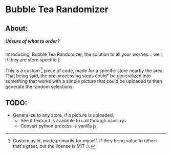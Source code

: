 # Bubble Tea Randomizer

## About:

##### Unsure of what to order?

Introducing, Bubble Tea Randomizer, the solution to all your worries... well, if they are store specific (:

This is a custom [^1] piece of code, made for a specific store nearby the area. That being said, the pre-processing steps could\* be generalized into something that works with a simple picture that could be uploaded to then generate the random selections.

## TODO:

- Generalize to any store, if a picture is uploaded.
  - See if textract is available to call through vanilla js
  - Convert python process -> vanilla js

[^1]: Custom as in, made primarily for myself. If they bring value to others that's great, but the license is MIT :).
